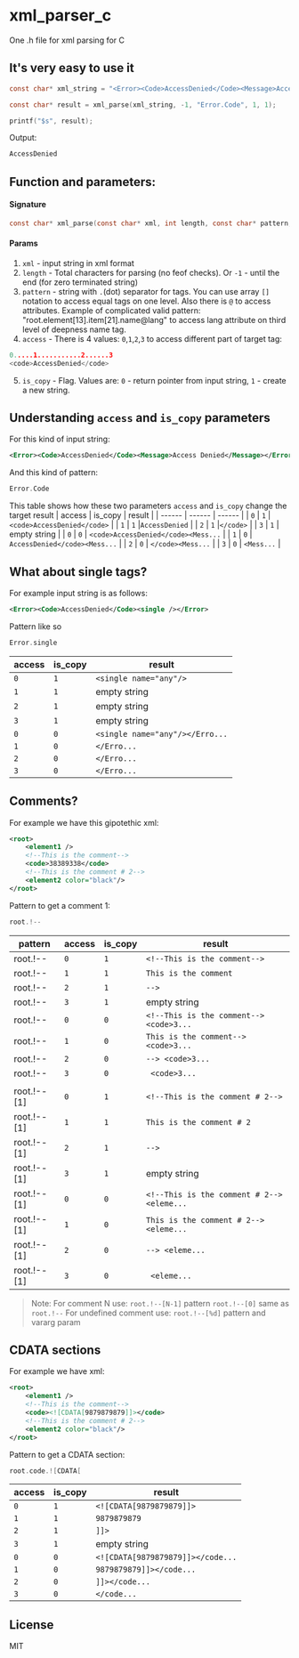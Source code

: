 # xml_parser_c
One .h file for xml parsing for C
## It's very easy to use it

```c
const char* xml_string = "<Error><Code>AccessDenied</Code><Message>Access Denied</Message></Error>";

const char* result = xml_parse(xml_string, -1, "Error.Code", 1, 1);

printf("$s", result);
```
Output:
```c
AccessDenied
```

## Function and parameters:
#### Signature
```c
const char* xml_parse(const char* xml, int length, const char* pattern, int access, char is_copy)
```
#### Params 
1.  `xml` - input string in xml format
2.  `length` - Total characters for parsing (no feof checks). Or `-1` - until the end (for zero terminated string)
3.  `pattern` - string with `.`(dot) separator for tags. You can use array `[]` notation to access equal tags on one level. Also there is `@` to access attributes. Example of complicated valid pattern: "root.element[13].item[21].name@lang" to access lang attribute on third level of deepness name tag.
4.  `access` - There is 4 values: `0`,`1`,`2`,`3`  to access different part of target tag:
```c
0.....1...........2......3
<code>AccessDenied</code>
```
 5. `is_copy` - Flag. Values are: `0` - return pointer from input string, `1` - create a new string.
 
## Understanding `access` and `is_copy` parameters
For this kind of input string:
```xml
<Error><Code>AccessDenied</Code><Message>Access Denied</Message></Error>
```
And this kind of pattern:
```c
Error.Code
```
This table shows how these two parameters `access` and `is_copy` change the target result
| access | is_copy | result |
| ------ | ------ | ------ |
| `0` | `1` |`<code>AccessDenied</code>` |
| `1` | `1` |`AccessDenied` |
| `2` | `1` |`</code>` |
| `3` | `1` | empty string |
| `0` | `0` | `<code>AccessDenied</code><Mess...` |
| `1` | `0` | `AccessDenied</code><Mess...` |
| `2` | `0` | `</code><Mess...` |
| `3` | `0` | `<Mess...` |

## What about single tags?
For example input string is as follows:
```xml
<Error><Code>AccessDenied</Code><single /></Error>
```
Pattern like so
```c
Error.single
```
| access | is_copy | result |
| ------ | ------ | ------ |
| `0` | `1` |`<single name="any"/>` |
| `1` | `1` | empty string |
| `2` | `1` | empty string |
| `3` | `1` | empty string |
| `0` | `0` | `<single name="any"/></Erro...` |
| `1` | `0` | `</Erro...` |
| `2` | `0` | `</Erro...` |
| `3` | `0` | `</Erro...` |
## Comments?
 For example we have this gipotethic xml:
```xml
<root>
    <element1 /> 
    <!--This is the comment--> 
    <code>38389338</code> 
    <!--This is the comment # 2-->
    <element2 color="black"/>
</root>
```
Pattern to get a comment 1:
```c
root.!--
```
|pattern| access | is_copy | result |
|------| ------ | ------ | ------ |
|root.!--| `0` | `1` |`<!--This is the comment-->` |
|root.!--| `1` | `1` | `This is the comment` |
|root.!--| `2` | `1` | `-->` |
|root.!--| `3` | `1` | empty string |
|root.!--| `0` | `0` | `<!--This is the comment--> <code>3...` |
|root.!--| `1` | `0` | `This is the comment--> <code>3...` |
|root.!--| `2` | `0` | `--> <code>3...` |
|root.!--| `3` | `0` | ` <code>3...` |
|||||
|root.!--[1]| `0` | `1` |`<!--This is the comment # 2-->` |
|root.!--[1]| `1` | `1` | `This is the comment # 2` |
|root.!--[1]| `2` | `1` | `-->` |
|root.!--[1]| `3` | `1` | empty string |
|root.!--[1]| `0` | `0` | `<!--This is the comment # 2--> <eleme...` |
|root.!--[1]| `1` | `0` | `This is the comment # 2--> <eleme...` |
|root.!--[1]| `2` | `0` | `--> <eleme...` |
|root.!--[1]| `3` | `0` | ` <eleme...` |
> Note: For comment N use: `root.!--[N-1]` pattern
> `root.!--[0]` same as `root.!--`
For undefined comment use: `root.!--[%d]` pattern and vararg param
## CDATA sections
 For example we have xml:
```xml
<root>
    <element1 /> 
    <!--This is the comment--> 
    <code><![CDATA[9879879879]]></code> 
    <!--This is the comment # 2-->
    <element2 color="black"/>
</root>
```
Pattern to get a CDATA section:
```c
root.code.![CDATA[
```
| access | is_copy | result |
| ------ | ------ | ------ |
| `0` | `1` |`<![CDATA[9879879879]]>` |
| `1` | `1` | `9879879879` |
| `2` | `1` | `]]>` |
| `3` | `1` | empty string |
| `0` | `0` | `<![CDATA[9879879879]]></code...` |
| `1` | `0` | `9879879879]]></code...` |
| `2` | `0` | `]]></code...` |
| `3` | `0` | `</code...` |

## License

MIT
